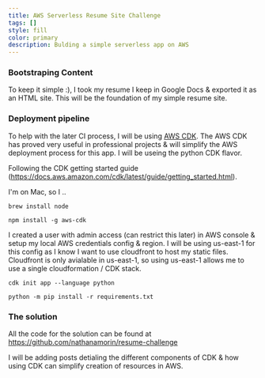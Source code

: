 ```yaml
---
title: AWS Serverless Resume Site Challenge
tags: []
style: fill
color: primary
description: Bulding a simple serverless app on AWS
---
```




### Bootstraping Content

To keep it simple :), I took my resume I keep in Google Docs & exported it as an HTML site.  This will be the foundation of my simple resume site.

### Deployment pipeline

To help with the later CI process, I will be using [AWS CDK](https://docs.aws.amazon.com/cdk/latest/guide/getting_started.html).  The AWS CDK has proved very useful in professional projects & will simplify the AWS deployment process for this app.  I will be useing the python CDK flavor.

Following the CDK getting started guide (https://docs.aws.amazon.com/cdk/latest/guide/getting_started.html).

I'm on Mac, so I ..

```brew install node```

```npm install -g aws-cdk```

I created a user with admin access (can restrict this later) in AWS console & setup my local AWS credentials config & region.  I will be using us-east-1 for this config as I know I want to use cloudfront to host my static files.  Cloudfront is only avialable in us-east-1, so using us-east-1 allows me to use a single cloudformation / CDK stack.

```cdk init app --language python```

```python -m pip install -r requirements.txt```

### The solution

All the code for the solution can be found at https://github.com/nathanamorin/resume-challenge

I will be adding posts detialing the different components of CDK & how using CDK can simplify creation of resources in AWS.